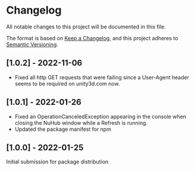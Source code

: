 # Changelog
All notable changes to this project will be documented in this file.

The format is based on [Keep a Changelog](https://keepachangelog.com/en/1.0.0/),
and this project adheres to [Semantic Versioning](https://semver.org/spec/v2.0.0.html).

## [1.0.2] - 2022-11-06

- Fixed all http GET requests that were failing since a User-Agent header seems to be required on unity3d.com now.

## [1.0.1] - 2022-01-26

- Fixed an OperationCanceledException appearing in the console when closing the NuHub window while a Refresh is running.
- Updated the package manifest for npm

## [1.0.0] - 2022-01-25

Initial submission for package distribution